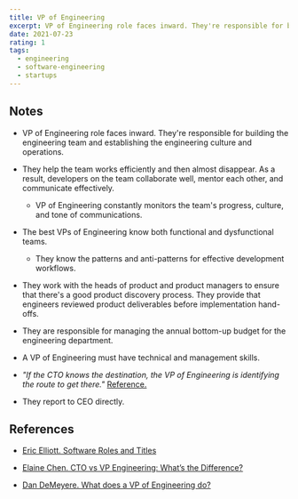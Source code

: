 ```yaml
---
title: VP of Engineering
excerpt: VP of Engineering role faces inward. They're responsible for building the engineering team and establishing the engineering culture and operations.
date: 2021-07-23
rating: 1
tags:
  - engineering
  - software-engineering
  - startups
---
```


## Notes

- VP of Engineering role faces inward. They're responsible for building the engineering team and establishing the engineering culture and operations.

- They help the team works efficiently and then almost disappear. As a result, developers on the team collaborate well, mentor each other, and communicate effectively.

  - VP of Engineering constantly monitors the team's progress, culture, and tone of communications.

- The best VPs of Engineering know both functional and dysfunctional teams.

  - They know the patterns and anti-patterns for effective development workflows.

- They work with the heads of product and product managers to ensure that there's a good product discovery process. They provide that engineers reviewed product deliverables before implementation hand-offs.

- They are responsible for managing the annual bottom-up budget for the engineering department.

- A VP of Engineering must have technical and management skills.

- _"If the CTO knows the destination, the VP of Engineering is identifying the route to get there."_ [Reference.](https://medium.com/connect-the-dots/what-does-a-vp-of-engineering-do-75da2086f74d)

- They report to CEO directly.

## References

- [Eric Elliott. Software Roles and Titles](https://medium.com/javascript-scene/software-roles-and-titles-e3f0b69c410c)

- [Elaine Chen. CTO vs VP Engineering: What’s the Difference?](https://www.ivyexec.com/career-advice/2015/cto-versus-vp-engineering-whats-the-difference/)

- [Dan DeMeyere. What does a VP of Engineering do?](https://medium.com/connect-the-dots/what-does-a-vp-of-engineering-do-75da2086f74d)
